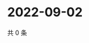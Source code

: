 # 2022-09-02

共 0 条

<!-- BEGIN WEIBO -->
<!-- 最后更新时间 Fri Sep 02 2022 20:32:38 GMT+0800 (China Standard Time) -->

<!-- END WEIBO -->
